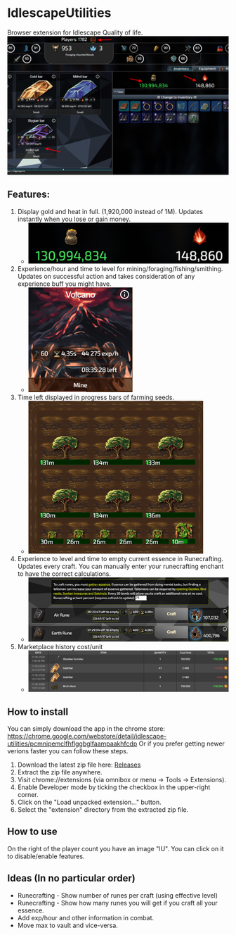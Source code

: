 # IdlescapeUtilities
 Browser extension for Idlescape Quality of life.
 ![Overview](./fullscreen.png?raw=true "Overview")
## Features:
1. Display gold and heat in full. (1,920,000 instead of 1M). Updates instantly when you lose or gain money.
    * ![GoldHeatImage](./GoldHeat.PNG?raw=true "Gold and heat in full")
1. Experience/hour and time to level for mining/foraging/fishing/smithing. Updates on successful action and takes consideration of any experience buff you might have.
    * ![Mining Exp](./MiningExp.PNG?raw=true "Mining experience")
1. Time left displayed in progress bars of farming seeds. 
    * ![Farming](./farming.PNG?raw=true "Farming")
1. Experience to level and time to empty current essence in Runecrafting. Updates every craft. You can manually enter your runecrafting enchant to have the correct calculations.
    * ![Runecrafting](./Runecrafting.PNG?raw=true "Runecrafting")
1. Marketplace history cost/unit
    * ![Marketplace](./MarketplaceHistory.PNG?raw=true "Market")

## How to install
You can simply download the app in the chrome store: https://chrome.google.com/webstore/detail/idlescape-utilities/pcmnipemclfhflggbglfaampaakhfcdp
Or if you prefer getting newer verions faster you can follow these steps.
1. Download the latest zip file here: [Releases](https://github.com/IamCloud/IdlescapeUtilities/releases)
2. Extract the zip file anywhere.
3. Visit chrome://extensions (via omnibox or menu -> Tools -> Extensions).
4. Enable Developer mode by ticking the checkbox in the upper-right corner.
5. Click on the "Load unpacked extension..." button.
6. Select the "extension" directory from the extracted zip file.

## How to use
On the right of the player count you have an image "IU". You can click on it to disable/enable features.

## Ideas (In no particular order)
* Runecrafting - Show number of runes per craft (using effective level)
* Runecrafting - Show how many runes you will get if you craft all your essence.
* Add exp/hour and other information in combat.
* Move max to vault and vice-versa.
